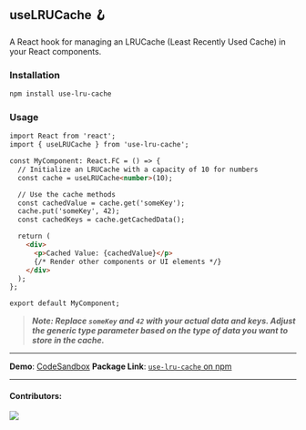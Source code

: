 ## **useLRUCache 🪝**

A React hook for managing an LRUCache (Least Recently Used Cache) in your React components.

### Installation

```bash
npm install use-lru-cache
```

### Usage

```markdown
import React from 'react';
import { useLRUCache } from 'use-lru-cache';

const MyComponent: React.FC = () => {
  // Initialize an LRUCache with a capacity of 10 for numbers
  const cache = useLRUCache<number>(10);

  // Use the cache methods
  const cachedValue = cache.get('someKey');
  cache.put('someKey', 42);
  const cachedKeys = cache.getCachedData();

  return (
    <div>
      <p>Cached Value: {cachedValue}</p>
      {/* Render other components or UI elements */}
    </div>
  );
};

export default MyComponent;
```

> ***Note: Replace `someKey` and `42` with your actual data and keys. Adjust the generic type parameter <T> based on the type of data you want to store in the cache.***

-----------------------------------------

**Demo**: [CodeSandbox](https://codesandbox.io/p/sandbox/lru-cache-visualizer-rw9rz3)
**Package Link**: [`use-lru-cache` on npm](https://www.npmjs.com/package/use-lru-cache)

-----------------------------------------

#### **Contributors**:
> <a href="https://github.com/uuvedant4/use-lru-cache/graphs/contributors">
  <img src="https://contrib.rocks/image?repo=uuvedant4/use-lru-cache" />
</a>
